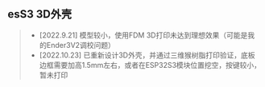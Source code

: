 ## **esS3 3D外壳**

> - [2022.9.21] 模型较小，使用FDM 3D打印未达到理想效果（可能是我的Ender3V2调校问题）
> - [2022.10.23] 已重新设计3D外壳，并通过三维猴树脂打印验证，底板边框需要加高1.5mm左右，或者在ESP32S3模块位置挖空，按键较小，暂未打印





